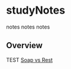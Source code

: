 # studyNotes
notes notes notes



## Overview

TEST
[Soap vs Rest](https://www.youtube.com/watch?v=7YcW25PHnAA)
